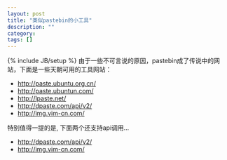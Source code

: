 ```yaml
---
layout: post
title: "类似pastebin的小工具"
description: ""
category: 
tags: []
---
```

{% include JB/setup %}
由于一些不可言说的原因，pastebin成了传说中的网站，下面是一些天朝可用的工具网站：

- http://paste.ubuntu.org.cn/
- http://paste.ubuntun.com/
- http://lpaste.net/    
- http://dpaste.com/api/v2/
- http://img.vim-cn.com/

特别值得一提的是, 下面两个还支持api调用...

- http://dpaste.com/api/v2/
- http://img.vim-cn.com/